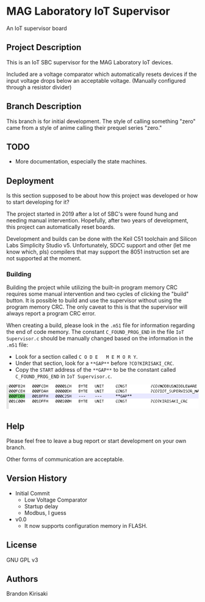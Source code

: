 # MAG Laboratory IoT Supervisor
An IoT supervisor board

## Project Description
This is an IoT SBC supervisor for the MAG Laboratory IoT devices.

Included are a voltage comparator which automatically resets devices if the
input voltage drops below an acceptable voltage.  (Manually configured through
a resistor divider)

## Branch Description
This branch is for initial development.  The style of calling something "zero"
came from a style of anime calling their prequel series "zero."

## TODO
* More documentation, especially the state machines.

## Deployment
Is this section supposed to be about how this project was developed or how to
start developing for it?

The project started in 2019 after a lot of SBC's were found hung and needing
manual intervention.  Hopefully, after two years of development, this project
can automatically reset boards.

Development and builds can be done with the Keil C51 toolchain and Silicon Labs
Simplicity Studio v5.
Unfortunately, SDCC support and other (let me know which, pls) compilers that
may support the 8051 instruction set are not supported at the moment.

### Building
Building the project while utilizing the built-in program memory CRC requires
some manual intervention and two cycles of clicking the "build" button.
It is possible to build and use the supervisor without using the program memory
CRC.
The only caveat to this is that the supervisor will always report a program CRC
error.

When creating a build, please look in the `.m51` file for information regarding
the end of code memory.
The constant `C_FOUND_PROG_END` in the file `IoT Supervisor.c`
should be manually changed based on the information in the `.m51` file:
* Look for a section called `C O D E   M E M O R Y`.
* Under that section, look for a `**GAP**` before `?CO?KIRISAKI_CRC`.
* Copy the `START` address of the `**GAP**` to be the constant called
`C_FOUND_PROG_END` in `IoT Supervisor.c`.

![image](pics/found_prog_end.png)

## Help
Please feel free to leave a bug report or start development on your own branch.

Other forms of communication are acceptable.

## Version History
 * Initial Commit
   * Low Voltage Comparator
   * Startup delay
   * Modbus, I guess
 * v0.0
   * It now supports configuration memory in FLASH.

## License
GNU GPL v3

## Authors
Brandon Kirisaki
